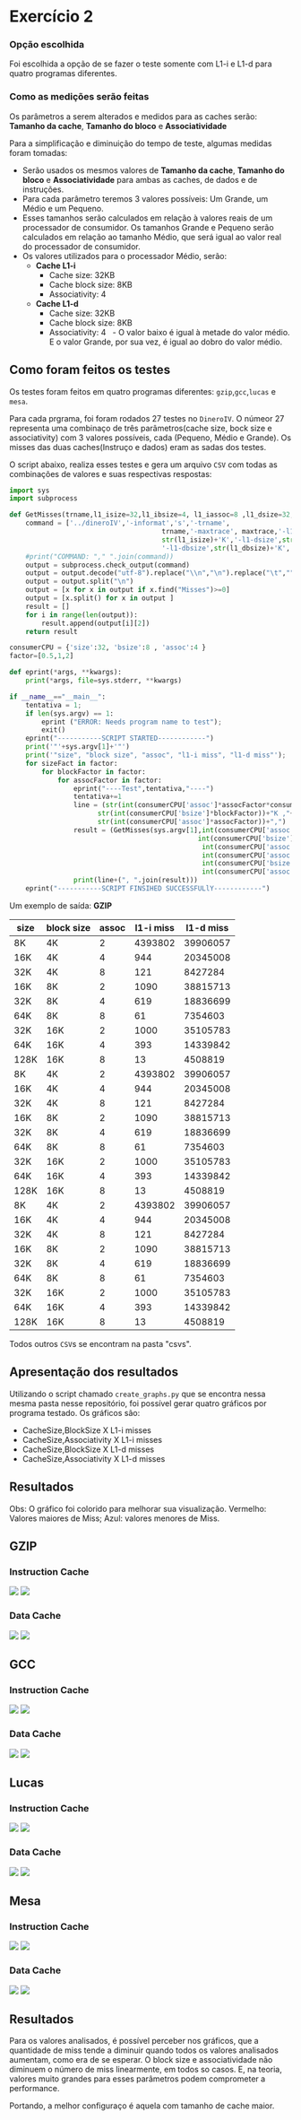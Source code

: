 # Exercício 2

### Opção escolhida
Foi escolhida a opção de se fazer o teste somente com L1-i e L1-d para quatro programas diferentes.

### Como as medições serão feitas
Os parâmetros a serem alterados e medidos para as caches serão: **Tamanho da cache**, **Tamanho do bloco** e **Associatividade**

Para a simplificação e diminuição do tempo de teste, algumas medidas foram tomadas:
- Serão usados os mesmos valores de **Tamanho da cache**, 
**Tamanho do bloco** e **Associatividade** para ambas as caches, de dados e de instruções.
- Para cada parâmetro teremos 3 valores possíveis: Um Grande, um Médio e um Pequeno.
- Esses tamanhos serão calculados em relação à valores reais de um processador de consumidor. Os tamanhos Grande e Pequeno serão calculados em relação ao tamanho Médio, que será igual ao valor real do processador de consumidor.
- Os valores utilizados para o processador Médio, serão:
  - **Cache L1-i**
    - Cache size: 32KB
    - Cache block size: 8KB
    - Associativity: 4
  - **Cache L1-d**
    - Cache size: 32KB
    - Cache block size: 8KB
    - Associativity: 4
   - O valor baixo é igual à metade do valor médio. E o valor Grande, por sua vez, é igual ao dobro do valor médio.
   
## Como foram feitos os testes
Os testes foram feitos em quatro programas diferentes: `gzip`,`gcc`,`lucas` e `mesa`.

Para cada prgrama, foi foram rodados 27 testes no `DineroIV`. O númeor 27 representa uma combinaço de três parâmetros(cache size, bock size e associativity) com 3 valores possíveis, cada (Pequeno, Médio e Grande). Os misses das duas caches(Instruço e dados) eram as sadas dos testes.

O script abaixo, realiza esses testes e gera um arquivo `CSV` com todas as combinações de valores e suas respectivas respostas:
```python
import sys
import subprocess

def GetMisses(trname,l1_isize=32,l1_ibsize=4, l1_iassoc=8 ,l1_dsize=32,l1_dbsize=4, l1_dassoc=8, maxtrace='20'):
    command = ['../dineroIV','-informat','s','-trname',
                                      trname,'-maxtrace', maxtrace,'-l1-isize',
                                      str(l1_isize)+'K','-l1-dsize',str(l1_dsize)+'K','-l1-ibsize',str(l1_ibsize)+'K',
                                      '-l1-dbsize',str(l1_dbsize)+'K','-l1-iassoc',str(l1_iassoc),'-l1-dassoc',str(l1_dassoc)]
    #print("COMMAND: "," ".join(command))
    output = subprocess.check_output(command)
    output = output.decode("utf-8").replace("\\n","\n").replace("\t","")
    output = output.split("\n")
    output = [x for x in output if x.find("Misses")>=0]
    output = [x.split() for x in output ]
    result = []
    for i in range(len(output)):
        result.append(output[i][2])
    return result

consumerCPU = {'size':32, 'bsize':8 , 'assoc':4 }
factor=[0.5,1,2]

def eprint(*args, **kwargs):
    print(*args, file=sys.stderr, **kwargs)

if __name__=="__main__":
    tentativa = 1;
    if len(sys.argv) == 1:
        eprint ("ERROR: Needs program name to test");
        exit()
    eprint("-----------SCRIPT STARTED------------")
    print('"'+sys.argv[1]+'"')
    print('"size", "block size", "assoc", "l1-i miss", "l1-d miss"');
    for sizeFact in factor:
        for blockFactor in factor:
            for assocFactor in factor:
                eprint("----Test",tentativa,"----")
                tentativa+=1
                line = (str(int(consumerCPU['assoc']*assocFactor*consumerCPU['bsize']*blockFactor))+"K ,"+
                      str(int(consumerCPU['bsize']*blockFactor))+"K ,"+
                      str(int(consumerCPU['assoc']*assocFactor))+",")
                result = (GetMisses(sys.argv[1],int(consumerCPU['assoc']*assocFactor*consumerCPU['bsize']*blockFactor),
                                               int(consumerCPU['bsize']*blockFactor),
                                                int(consumerCPU['assoc']*assocFactor),
                                                int(consumerCPU['assoc']*assocFactor*consumerCPU['bsize']*blockFactor),
                                                int(consumerCPU['bsize']*blockFactor),
                                                int(consumerCPU['assoc']*assocFactor), maxtrace='20'))
                print(line+(", ".join(result)))
    eprint("-----------SCRIPT FINSIHED SUCCESSFULlY------------")

```
Um exemplo de saída:
**GZIP**

| size     | block size | assoc | l1-i miss | l1-d miss |
|----------|------------|-------|-----------|-----------|
| 8K       | 4K         | 2     | 4393802   | 39906057  |
| 16K      | 4K         | 4     | 944       | 20345008  |
| 32K      | 4K         | 8     | 121       | 8427284   |
| 16K      | 8K         | 2     | 1090      | 38815713  |
| 32K      | 8K         | 4     | 619       | 18836699  |
| 64K      | 8K         | 8     | 61        | 7354603   |
| 32K      | 16K        | 2     | 1000      | 35105783  |
| 64K      | 16K        | 4     | 393       | 14339842  |
| 128K     | 16K        | 8     | 13        | 4508819   |
| 8K       | 4K         | 2     | 4393802   | 39906057  |
| 16K      | 4K         | 4     | 944       | 20345008  |
| 32K      | 4K         | 8     | 121       | 8427284   |
| 16K      | 8K         | 2     | 1090      | 38815713  |
| 32K      | 8K         | 4     | 619       | 18836699  |
| 64K      | 8K         | 8     | 61        | 7354603   |
| 32K      | 16K        | 2     | 1000      | 35105783  |
| 64K      | 16K        | 4     | 393       | 14339842  |
| 128K     | 16K        | 8     | 13        | 4508819   |
| 8K       | 4K         | 2     | 4393802   | 39906057  |
| 16K      | 4K         | 4     | 944       | 20345008  |
| 32K      | 4K         | 8     | 121       | 8427284   |
| 16K      | 8K         | 2     | 1090      | 38815713  |
| 32K      | 8K         | 4     | 619       | 18836699  |
| 64K      | 8K         | 8     | 61        | 7354603   |
| 32K      | 16K        | 2     | 1000      | 35105783  |
| 64K      | 16K        | 4     | 393       | 14339842  |
| 128K     | 16K        | 8     | 13        | 4508819   |

Todos outros `CSV`s se encontram na pasta "csvs".

## Apresentação dos resultados

Utilizando o script chamado `create_graphs.py` que se encontra nessa mesma pasta nesse repositório, foi possível gerar quatro gráficos por programa testado. Os gráficos são:
- CacheSize,BlockSize X L1-i misses
- CacheSize,Associativity X L1-i misses
- CacheSize,BlockSize X L1-d misses
- CacheSize,Associativity X L1-d misses

## Resultados
Obs: O gráfico foi colorido para melhorar sua visualização. Vermelho: Valores maiores de Miss; Azul: valores menores de Miss.
## GZIP

### Instruction Cache

![](graphs/gzip.csv.i.1.png)
![](graphs/gzip.csv.i.2.png)

### Data Cache

![](graphs/gzip.csv.d.1.png)
![](graphs/gzip.csv.d.2.png)

## GCC

### Instruction Cache

![](graphs/gcc.csv.i.1.png)
![](graphs/gcc.csv.i.2.png)

### Data Cache

![](graphs/gcc.csv.d.1.png)
![](graphs/gcc.csv.d.2.png)

## Lucas

### Instruction Cache

![](graphs/lucas.csv.i.1.png)
![](graphs/lucas.csv.i.2.png)

### Data Cache

![](graphs/lucas.csv.d.1.png)
![](graphs/lucas.csv.d.2.png)

## Mesa

### Instruction Cache 

![](graphs/mesa.csv.i.1.png)
![](graphs/mesa.csv.i.2.png)

### Data Cache

![](graphs/mesa.csv.d.1.png)
![](graphs/mesa.csv.d.2.png)

## Resultados
Para os valores analisados, é possível perceber nos gráficos, que a quantidade de miss tende a diminuir quando todos os valores analisados aumentam, como era de se esperar.
O block size e associatividade não diminuem o número de miss linearmente, em todos so casos. E, na teoria, valores muito grandes para esses parâmetros podem comprometer a performance.

Portando, a melhor configuraço é aquela com tamanho de cache maior.
